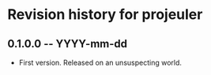 # Revision history for projeuler

## 0.1.0.0 -- YYYY-mm-dd

* First version. Released on an unsuspecting world.
